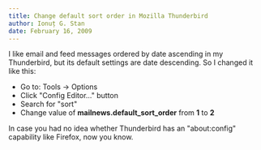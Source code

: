 ```yaml
---
title: Change default sort order in Mozilla Thunderbird
author: Ionuț G. Stan
date: February 16, 2009
---
```



I like email and feed messages ordered by date ascending in my Thunderbird, but
its default settings are date descending. So I changed it like this:

 - Go to: Tools -> Options
 - Click "Config Editor..." button
 - Search for "sort"
 - Change value of **mailnews.default\_sort\_order** from **1** to **2**

In case you had no idea whether Thunderbird has an "about:config" capability
like Firefox, now you know.

